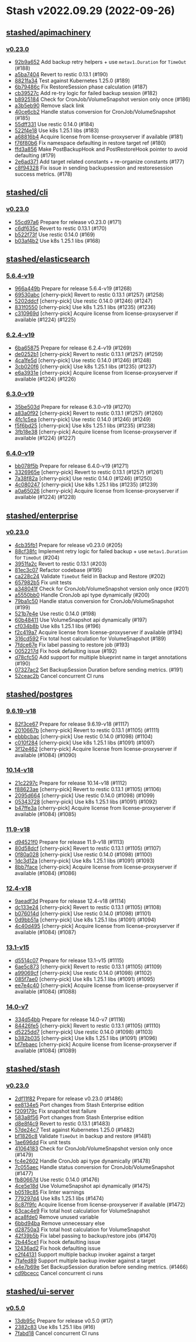 # Stash v2022.09.29 (2022-09-26)


## [stashed/apimachinery](https://github.com/stashed/apimachinery)

### [v0.23.0](https://github.com/stashed/apimachinery/releases/tag/v0.23.0)

- [92b9a652](https://github.com/stashed/apimachinery/commit/92b9a652) Add backup retry helpers + use `metav1.Duration` for `TimeOut` (#188)
- [a5ba7404](https://github.com/stashed/apimachinery/commit/a5ba7404) Revert to restic 0.13.1 (#190)
- [8821fa34](https://github.com/stashed/apimachinery/commit/8821fa34) Test against Kubernetes 1.25.0 (#189)
- [6b79486c](https://github.com/stashed/apimachinery/commit/6b79486c) Fix RestoreSession phase calculation (#187)
- [cb39527c](https://github.com/stashed/apimachinery/commit/cb39527c) Add re-try logic for failed backup session (#182)
- [b8925184](https://github.com/stashed/apimachinery/commit/b8925184) Check for CronJob/VolumeSnapshot version only once (#186)
- [a3b5eb90](https://github.com/stashed/apimachinery/commit/a3b5eb90) Remove slack link
- [40ce6cb2](https://github.com/stashed/apimachinery/commit/40ce6cb2) Handle status conversion for CronJob/VolumeSnapshot (#185)
- [55dff331](https://github.com/stashed/apimachinery/commit/55dff331) Use restic 0.14.0 (#184)
- [522f4e18](https://github.com/stashed/apimachinery/commit/522f4e18) Use k8s 1.25.1 libs (#183)
- [a68816b4](https://github.com/stashed/apimachinery/commit/a68816b4) Acquire license from license-proxyserver if available (#181)
- [f76f80b6](https://github.com/stashed/apimachinery/commit/f76f80b6) Fix namespace defaulting in restore target ref (#180)
- [ffd3a856](https://github.com/stashed/apimachinery/commit/ffd3a856) Make PostBackupHook and PostRestoreHook pointer to avoid defaulting (#179)
- [2e6ad371](https://github.com/stashed/apimachinery/commit/2e6ad371) Add target related constants + re-organize constants (#177)
- [c8f94328](https://github.com/stashed/apimachinery/commit/c8f94328) Fix issue in sending backupsession and restoresession success metrics. (#178)



## [stashed/cli](https://github.com/stashed/cli)

### [v0.23.0](https://github.com/stashed/cli/releases/tag/v0.23.0)

- [55cd97a6](https://github.com/stashed/cli/commit/55cd97a6) Prepare for release v0.23.0 (#171)
- [c6df635c](https://github.com/stashed/cli/commit/c6df635c) Revert to restic 0.13.1 (#170)
- [b522f73f](https://github.com/stashed/cli/commit/b522f73f) Use restic 0.14.0 (#169)
- [b03af4b2](https://github.com/stashed/cli/commit/b03af4b2) Use k8s 1.25.1 libs (#168)



## [stashed/elasticsearch](https://github.com/stashed/elasticsearch)

### [5.6.4-v19](https://github.com/stashed/elasticsearch/releases/tag/5.6.4-v19)

- [966a449b](https://github.com/stashed/elasticsearch/commit/966a449b) Prepare for release 5.6.4-v19 (#1268)
- [69530abc](https://github.com/stashed/elasticsearch/commit/69530abc) [cherry-pick] Revert to restic 0.13.1 (#1257) (#1258)
- [5202ddcf](https://github.com/stashed/elasticsearch/commit/5202ddcf) [cherry-pick] Use restic 0.14.0 (#1246) (#1247)
- [831f0550](https://github.com/stashed/elasticsearch/commit/831f0550) [cherry-pick] Use k8s 1.25.1 libs (#1235) (#1236)
- [c310969d](https://github.com/stashed/elasticsearch/commit/c310969d) [cherry-pick] Acquire license from license-proxyserver if available (#1224) (#1225)


### [6.2.4-v19](https://github.com/stashed/elasticsearch/releases/tag/6.2.4-v19)

- [6ba65875](https://github.com/stashed/elasticsearch/commit/6ba65875) Prepare for release 6.2.4-v19 (#1269)
- [de0252b1](https://github.com/stashed/elasticsearch/commit/de0252b1) [cherry-pick] Revert to restic 0.13.1 (#1257) (#1259)
- [4ca1fe5d](https://github.com/stashed/elasticsearch/commit/4ca1fe5d) [cherry-pick] Use restic 0.14.0 (#1246) (#1248)
- [3cb020f6](https://github.com/stashed/elasticsearch/commit/3cb020f6) [cherry-pick] Use k8s 1.25.1 libs (#1235) (#1237)
- [e6a3931e](https://github.com/stashed/elasticsearch/commit/e6a3931e) [cherry-pick] Acquire license from license-proxyserver if available (#1224) (#1226)


### [6.3.0-v19](https://github.com/stashed/elasticsearch/releases/tag/6.3.0-v19)

- [35be503d](https://github.com/stashed/elasticsearch/commit/35be503d) Prepare for release 6.3.0-v19 (#1270)
- [a83a0f92](https://github.com/stashed/elasticsearch/commit/a83a0f92) [cherry-pick] Revert to restic 0.13.1 (#1257) (#1260)
- [4fc1c5ea](https://github.com/stashed/elasticsearch/commit/4fc1c5ea) [cherry-pick] Use restic 0.14.0 (#1246) (#1249)
- [f5f6bd25](https://github.com/stashed/elasticsearch/commit/f5f6bd25) [cherry-pick] Use k8s 1.25.1 libs (#1235) (#1238)
- [3fb18e38](https://github.com/stashed/elasticsearch/commit/3fb18e38) [cherry-pick] Acquire license from license-proxyserver if available (#1224) (#1227)


### [6.4.0-v19](https://github.com/stashed/elasticsearch/releases/tag/6.4.0-v19)

- [bb078f5b](https://github.com/stashed/elasticsearch/commit/bb078f5b) Prepare for release 6.4.0-v19 (#1271)
- [3326965e](https://github.com/stashed/elasticsearch/commit/3326965e) [cherry-pick] Revert to restic 0.13.1 (#1257) (#1261)
- [7a38f82a](https://github.com/stashed/elasticsearch/commit/7a38f82a) [cherry-pick] Use restic 0.14.0 (#1246) (#1250)
- [4c080247](https://github.com/stashed/elasticsearch/commit/4c080247) [cherry-pick] Use k8s 1.25.1 libs (#1235) (#1239)
- [a0a65026](https://github.com/stashed/elasticsearch/commit/a0a65026) [cherry-pick] Acquire license from license-proxyserver if available (#1224) (#1228)



## [stashed/enterprise](https://github.com/stashed/enterprise)

### [v0.23.0](https://github.com/stashed/enterprise/releases/tag/v0.23.0)

- [4cb35fb1](https://github.com/stashed/enterprise/commit/4cb35fb1) Prepare for release v0.23.0 (#205)
- [88cf38fc](https://github.com/stashed/enterprise/commit/88cf38fc) Implement retry logic for failed backup + use `metav1.Duration` for `TimeOut` (#204)
- [3951fa2c](https://github.com/stashed/enterprise/commit/3951fa2c) Revert to restic 0.13.1 (#203)
- [81ec3c07](https://github.com/stashed/enterprise/commit/81ec3c07) Refactor codebase (#195)
- [ca228c24](https://github.com/stashed/enterprise/commit/ca228c24) Validate `TimeOut`  field in Backup and Restore (#202)
- [657982b5](https://github.com/stashed/enterprise/commit/657982b5) Fix unit tests
- [a348041f](https://github.com/stashed/enterprise/commit/a348041f) Check for CronJob/VolumeSnapshot version only once (#201)
- [a5550bb0](https://github.com/stashed/enterprise/commit/a5550bb0) Handle CronJob api type dynamically (#200)
- [79ba1c50](https://github.com/stashed/enterprise/commit/79ba1c50) Handle status conversion for CronJob/VolumeSnapshot (#199)
- [521b7e4e](https://github.com/stashed/enterprise/commit/521b7e4e) Use restic 0.14.0 (#198)
- [60b48411](https://github.com/stashed/enterprise/commit/60b48411) Use VolumeSnapshot api dynamically (#197)
- [cf034b8b](https://github.com/stashed/enterprise/commit/cf034b8b) Use k8s 1.25.1 libs (#196)
- [f2c419a7](https://github.com/stashed/enterprise/commit/f2c419a7) Acquire license from license-proxyserver if available (#194)
- [316cd592](https://github.com/stashed/enterprise/commit/316cd592) Fix total host calculation for VolumeSnapshot (#189)
- [7fdce67e](https://github.com/stashed/enterprise/commit/7fdce67e) Fix label passing to restore job (#193)
- [0052217d](https://github.com/stashed/enterprise/commit/0052217d) Fix hook defaulting issue (#192)
- [d78cfc50](https://github.com/stashed/enterprise/commit/d78cfc50) Add support for multiple blueprint name in target annotations (#190)
- [07327ac2](https://github.com/stashed/enterprise/commit/07327ac2) Set BackupSession Duration before sending metrics. (#191)
- [52ceac2b](https://github.com/stashed/enterprise/commit/52ceac2b) Cancel concurrent CI runs



## [stashed/postgres](https://github.com/stashed/postgres)

### [9.6.19-v18](https://github.com/stashed/postgres/releases/tag/9.6.19-v18)

- [82f3ce67](https://github.com/stashed/postgres/commit/82f3ce67) Prepare for release 9.6.19-v18 (#1117)
- [2010667b](https://github.com/stashed/postgres/commit/2010667b) [cherry-pick] Revert to restic 0.13.1 (#1105) (#1111)
- [ebbbcbac](https://github.com/stashed/postgres/commit/ebbbcbac) [cherry-pick] Use restic 0.14.0 (#1098) (#1104)
- [c010f284](https://github.com/stashed/postgres/commit/c010f284) [cherry-pick] Use k8s 1.25.1 libs (#1091) (#1097)
- [3f12e462](https://github.com/stashed/postgres/commit/3f12e462) [cherry-pick] Acquire license from license-proxyserver if available (#1084) (#1090)


### [10.14-v18](https://github.com/stashed/postgres/releases/tag/10.14-v18)

- [21c2297c](https://github.com/stashed/postgres/commit/21c2297c) Prepare for release 10.14-v18 (#1112)
- [f88623ae](https://github.com/stashed/postgres/commit/f88623ae) [cherry-pick] Revert to restic 0.13.1 (#1105) (#1106)
- [2095d664](https://github.com/stashed/postgres/commit/2095d664) [cherry-pick] Use restic 0.14.0 (#1098) (#1099)
- [05343728](https://github.com/stashed/postgres/commit/05343728) [cherry-pick] Use k8s 1.25.1 libs (#1091) (#1092)
- [b47ffe3a](https://github.com/stashed/postgres/commit/b47ffe3a) [cherry-pick] Acquire license from license-proxyserver if available (#1084) (#1085)


### [11.9-v18](https://github.com/stashed/postgres/releases/tag/11.9-v18)

- [d94521f0](https://github.com/stashed/postgres/commit/d94521f0) Prepare for release 11.9-v18 (#1113)
- [80d58dcf](https://github.com/stashed/postgres/commit/80d58dcf) [cherry-pick] Revert to restic 0.13.1 (#1105) (#1107)
- [0f80a028](https://github.com/stashed/postgres/commit/0f80a028) [cherry-pick] Use restic 0.14.0 (#1098) (#1100)
- [1dc3d12a](https://github.com/stashed/postgres/commit/1dc3d12a) [cherry-pick] Use k8s 1.25.1 libs (#1091) (#1093)
- [8bb7face](https://github.com/stashed/postgres/commit/8bb7face) [cherry-pick] Acquire license from license-proxyserver if available (#1084) (#1086)


### [12.4-v18](https://github.com/stashed/postgres/releases/tag/12.4-v18)

- [9aeadf3d](https://github.com/stashed/postgres/commit/9aeadf3d) Prepare for release 12.4-v18 (#1114)
- [dc133e24](https://github.com/stashed/postgres/commit/dc133e24) [cherry-pick] Revert to restic 0.13.1 (#1105) (#1108)
- [b076014d](https://github.com/stashed/postgres/commit/b076014d) [cherry-pick] Use restic 0.14.0 (#1098) (#1101)
- [0d9bb51a](https://github.com/stashed/postgres/commit/0d9bb51a) [cherry-pick] Use k8s 1.25.1 libs (#1091) (#1094)
- [4c40d495](https://github.com/stashed/postgres/commit/4c40d495) [cherry-pick] Acquire license from license-proxyserver if available (#1084) (#1087)


### [13.1-v15](https://github.com/stashed/postgres/releases/tag/13.1-v15)

- [d5514c07](https://github.com/stashed/postgres/commit/d5514c07) Prepare for release 13.1-v15 (#1115)
- [6ae5c873](https://github.com/stashed/postgres/commit/6ae5c873) [cherry-pick] Revert to restic 0.13.1 (#1105) (#1109)
- [a99069cf](https://github.com/stashed/postgres/commit/a99069cf) [cherry-pick] Use restic 0.14.0 (#1098) (#1102)
- [085f7ae0](https://github.com/stashed/postgres/commit/085f7ae0) [cherry-pick] Use k8s 1.25.1 libs (#1091) (#1095)
- [ee7e4c40](https://github.com/stashed/postgres/commit/ee7e4c40) [cherry-pick] Acquire license from license-proxyserver if available (#1084) (#1088)


### [14.0-v7](https://github.com/stashed/postgres/releases/tag/14.0-v7)

- [334d54bb](https://github.com/stashed/postgres/commit/334d54bb) Prepare for release 14.0-v7 (#1116)
- [84426fe5](https://github.com/stashed/postgres/commit/84426fe5) [cherry-pick] Revert to restic 0.13.1 (#1105) (#1110)
- [d5225dd7](https://github.com/stashed/postgres/commit/d5225dd7) [cherry-pick] Use restic 0.14.0 (#1098) (#1103)
- [b382b035](https://github.com/stashed/postgres/commit/b382b035) [cherry-pick] Use k8s 1.25.1 libs (#1091) (#1096)
- [bf7ebaec](https://github.com/stashed/postgres/commit/bf7ebaec) [cherry-pick] Acquire license from license-proxyserver if available (#1084) (#1089)



## [stashed/stash](https://github.com/stashed/stash)

### [v0.23.0](https://github.com/stashed/stash/releases/tag/v0.23.0)

- [2df11f82](https://github.com/stashed/stash/commit/2df11f82) Prepare for release v0.23.0 (#1486)
- [ee8134e5](https://github.com/stashed/stash/commit/ee8134e5) Port changes from Stash Enterprise edition
- [f209179c](https://github.com/stashed/stash/commit/f209179c) Fix snapshot test failure
- [583a8f56](https://github.com/stashed/stash/commit/583a8f56) Port changes from Stash Enterprise edition
- [d8e8f4c9](https://github.com/stashed/stash/commit/d8e8f4c9) Revert to restic 0.13.1 (#1483)
- [57de24c7](https://github.com/stashed/stash/commit/57de24c7) Test against Kubernetes 1.25.0 (#1482)
- [bf1826c8](https://github.com/stashed/stash/commit/bf1826c8) Validate `TimeOut` in backup and restore (#1481)
- [1ae696dd](https://github.com/stashed/stash/commit/1ae696dd) Fix unit tests
- [41064183](https://github.com/stashed/stash/commit/41064183) Check for CronJob/VolumeSnapshot version only once (#1479)
- [fc4e2602](https://github.com/stashed/stash/commit/fc4e2602) Handle CronJob api type dynamically (#1478)
- [7c055aec](https://github.com/stashed/stash/commit/7c055aec) Handle status conversion for CronJob/VolumeSnapshot (#1477)
- [fb80667d](https://github.com/stashed/stash/commit/fb80667d) Use restic 0.14.0 (#1476)
- [4ce5e18d](https://github.com/stashed/stash/commit/4ce5e18d) Use VolumeSnapshot api dynamically (#1475)
- [b0519c85](https://github.com/stashed/stash/commit/b0519c85) Fix linter warnings
- [779297d4](https://github.com/stashed/stash/commit/779297d4) Use k8s 1.25.1 libs (#1474)
- [8c87f9fc](https://github.com/stashed/stash/commit/8c87f9fc) Acquire license from license-proxyserver if available (#1472)
- [63cac4e9](https://github.com/stashed/stash/commit/63cac4e9) Fix total host calculation for VolumeSnapshot
- [aca8fde0](https://github.com/stashed/stash/commit/aca8fde0) Remove unused variable
- [6bbd94ba](https://github.com/stashed/stash/commit/6bbd94ba) Remove unnecessary else
- [d28750a3](https://github.com/stashed/stash/commit/d28750a3) Fix total host calculation for VolumeSnapshot
- [42f39b5b](https://github.com/stashed/stash/commit/42f39b5b) Fix label passing to backup/restore jobs (#1470)
- [2b445ce1](https://github.com/stashed/stash/commit/2b445ce1) Fix hook defaulting issue
- [12436ad2](https://github.com/stashed/stash/commit/12436ad2) Fix hook defaulting issue
- [e2f44131](https://github.com/stashed/stash/commit/e2f44131) Support multiple backup invoker against a target
- [7fafed89](https://github.com/stashed/stash/commit/7fafed89) Support multiple backup invoker against a target
- [e4e7b69e](https://github.com/stashed/stash/commit/e4e7b69e) Set BackupSession duration before sending metrics. (#1466)
- [cd9bcecc](https://github.com/stashed/stash/commit/cd9bcecc) Cancel concurrent ci runs



## [stashed/ui-server](https://github.com/stashed/ui-server)

### [v0.5.0](https://github.com/stashed/ui-server/releases/tag/v0.5.0)

- [13db95c](https://github.com/stashed/ui-server/commit/13db95c) Prepare for release v0.5.0 (#17)
- [2382c83](https://github.com/stashed/ui-server/commit/2382c83) Use k8s 1.25.1 libs (#16)
- [7fabd18](https://github.com/stashed/ui-server/commit/7fabd18) Cancel concurrent CI runs



